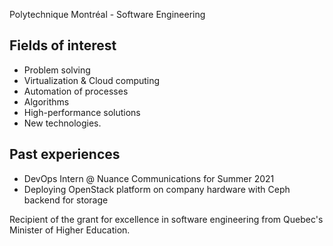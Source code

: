 Polytechnique Montréal - Software Engineering

## Fields of interest

* Problem solving 
* Virtualization & Cloud computing
* Automation of processes
* Algorithms
* High-performance solutions
* New technologies.

## Past experiences

* DevOps Intern @ Nuance Communications for Summer 2021
* Deploying OpenStack platform on company hardware with Ceph backend for storage


Recipient of the grant for excellence in software engineering from Quebec's Minister of Higher Education.

